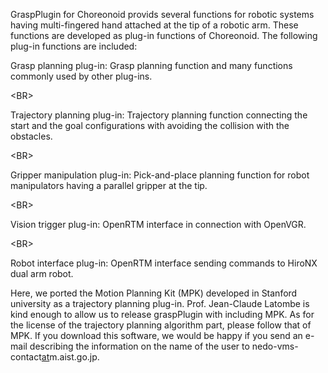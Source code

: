 GraspPlugin for Choreonoid provids several functions for robotic systems having multi-fingered hand attached at the tip of a robotic arm. These functions are developed as plug-in functions of Choreonoid.  The following plug-in functions are included:

Grasp planning plug-in: Grasp planning function and many functions commonly used by other plug-ins.

&lt;BR&gt;


Trajectory planning plug-in: Trajectory planning function connecting the start and the goal configurations with avoiding the collision with the obstacles. 

&lt;BR&gt;


Gripper manipulation plug-in: Pick-and-place planning function for robot manipulators having a parallel gripper at the tip. 

&lt;BR&gt;


Vision trigger plug-in: OpenRTM interface in connection with OpenVGR.

&lt;BR&gt;


Robot interface plug-in: OpenRTM interface sending commands to HiroNX dual arm robot.

Here, we ported the Motion Planning Kit (MPK) developed in Stanford university as a trajectory planning plug-in. Prof. Jean-Claude Latombe is kind enough to allow us to release graspPlugin with including MPK. As for the license of the trajectory planning algorithm part, please follow that of MPK. If you download this software, we would be happy if you send an e-mail describing the information on the name of the user to nedo-vms-contact[at](at.md)m.aist.go.jp.